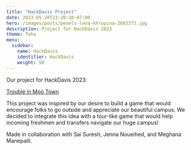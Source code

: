 ```yaml
---
title: "HackDavis Project"
date: 2023-05-28T23:20:10-07:00
hero: /images/posts/pexels-lena-khrupina-2683373.jpg
description: Project for HackDavis 2023
theme: Toha
menu:
  sidebar:
    name: HackDavis
    identifier: HackDavis
    weight: 50
---
```


Our project for HackDavis 2023:

[Trouble in Moo Town](https://saisuresh2.github.io/davis_adventure_game/)

This project was inspired by our desire to build a game that would encourage folks to go outside and appreciate our beautiful campus. We decided to integrate this idea with a tour-like game that would help incoming freshmen and transfers navigate our huge campus!


Made in collaboration with Sai Suresh, Jenna Noueihed, and Meghana Manepalli.
